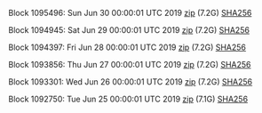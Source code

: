Block 1095496: Sun Jun 30 00:00:01 UTC 2019 [zip](https://dash-bootstrap.ams3.digitaloceanspaces.com/mainnet/2019-06-30/bootstrap.dat.zip) (7.2G) [SHA256](https://dash-bootstrap.ams3.digitaloceanspaces.com/mainnet/2019-06-30/sha256.txt)

Block 1094945: Sat Jun 29 00:00:01 UTC 2019 [zip](https://dash-bootstrap.ams3.digitaloceanspaces.com/mainnet/2019-06-29/bootstrap.dat.zip) (7.2G) [SHA256](https://dash-bootstrap.ams3.digitaloceanspaces.com/mainnet/2019-06-29/sha256.txt)

Block 1094397: Fri Jun 28 00:00:01 UTC 2019 [zip](https://dash-bootstrap.ams3.digitaloceanspaces.com/mainnet/2019-06-28/bootstrap.dat.zip) (7.2G) [SHA256](https://dash-bootstrap.ams3.digitaloceanspaces.com/mainnet/2019-06-28/sha256.txt)

Block 1093856: Thu Jun 27 00:00:01 UTC 2019 [zip](https://dash-bootstrap.ams3.digitaloceanspaces.com/mainnet/2019-06-27/bootstrap.dat.zip) (7.2G) [SHA256](https://dash-bootstrap.ams3.digitaloceanspaces.com/mainnet/2019-06-27/sha256.txt)

Block 1093301: Wed Jun 26 00:00:01 UTC 2019 [zip](https://dash-bootstrap.ams3.digitaloceanspaces.com/mainnet/2019-06-26/bootstrap.dat.zip) (7.2G) [SHA256](https://dash-bootstrap.ams3.digitaloceanspaces.com/mainnet/2019-06-26/sha256.txt)

Block 1092750: Tue Jun 25 00:00:01 UTC 2019 [zip](https://dash-bootstrap.ams3.digitaloceanspaces.com/mainnet/2019-06-25/bootstrap.dat.zip) (7.1G) [SHA256](https://dash-bootstrap.ams3.digitaloceanspaces.com/mainnet/2019-06-25/sha256.txt)
